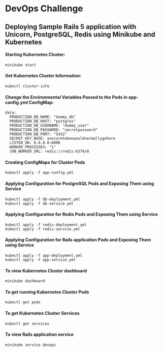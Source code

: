 # DevOps Challenge

## Deploying Sample Rails 5 application with Unicorn, PostgreSQL, Redis using Minikube and Kubernetes

#### Starting Kubernetes Cluster: ####

```
minikube start
```

#### Get Kubernetes Cluster Information: ####

```
kubectl cluster-info
```

#### Change the Environmental Variables Passed to the Pods in app-config.yml ConfigMap: #### 

```
data:
  PRODUCTION_DB_NAME: "dummy_db"
  PRODUCTION_DB_HOST: "postgres"
  PRODUCTION_DB_USERNAME: "dummy_user"
  PRODUCTION_DB_PASSWORD: "secretpassword"
  PRODUCTION_DB_PORT: "5432"
  SECRET_KEY_BASE: asecuretokenwouldnormallygohere
  LISTEN_ON: 0.0.0.0:8000
  WORKER_PROCESSES: "1"
  JOB_WORKER_URL: redis://redis:6379/0
```

#### Creating ConfigMaps for Cluster Pods ####
```
kubectl apply -f app-config.yml
```

#### Applying Configuration for PostgreSQL Pods and Exposing Them using Service ####
```
kubectl apply -f db-deployment.yml
kubectl apply -f db-service.yml
```

#### Applying Configuration for Redis Pods and Exposing Them using Service ####
```
kubectl apply -f redis-deployment.yml
kubectl apply -f redis-service.yml
```

#### Applying Configuration for Rails application Pods and Exposing Them using Service ####
```
kubectl apply -f app-deployment.yml
kubectl apply -f app-service.yml
```

#### To view Kubernetes Cluster dashboard ####
```
minikube dashboard
```

#### To get running Kubernetes Cluster Pods ####
```
kubectl get pods
```

#### To get Kubernetes Cluster Services ####
```
kubectl get services
```

#### To view Rails application service ####
```
minikube service devops
```
